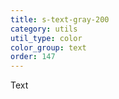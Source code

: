 ```yaml
---
title: s-text-gray-200
category: utils
util_type: color
color_group: text
order: 147
---
```

<div class="s-text-gray-200 s-bg-black">Text</div>